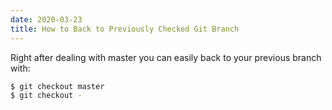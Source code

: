 ```yaml
---
date: 2020-03-23
title: How to Back to Previously Checked Git Branch
---
```

Right after dealing with master you can easily back to your previous branch with:

```bash
$ git checkout master
$ git checkout -
```

